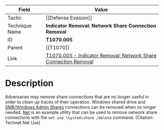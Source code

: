 
|Field|Value|
|---|---|
|Tactic|[[Defense Evasion]]|
|Technique Name|**Indicator Removal: Network Share Connection Removal**|
|ID|**T1070.005**|
|Parent|[[T1070]]|
|Link|[T1070.005 - Indicator Removal: Network Share Connection Removal](https://attack.mitre.org/techniques/T1070/005)|

# Description

Adversaries may remove share connections that are no longer useful in order to clean up traces of their operation. Windows shared drive and [SMB/Windows Admin Shares](https://attack.mitre.org/techniques/T1021/002) connections can be removed when no longer needed. [Net](https://attack.mitre.org/software/S0039) is an example utility that can be used to remove network share connections with the <code>net use \\system\share /delete</code> command. (Citation: Technet Net Use)